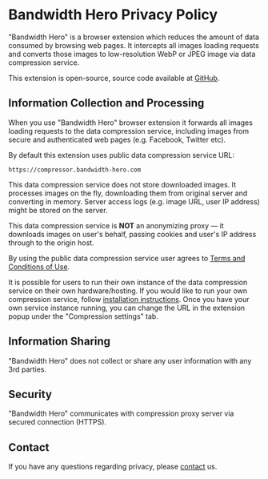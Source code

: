 # Bandwidth Hero Privacy Policy

"Bandwidth Hero" is a browser extension which reduces the amount of data consumed by browsing web pages.
It intercepts all images loading requests and converts those images to
low-resolution WebP or JPEG image via data compression service.

This extension is open-source, source code available at [GitHub](https://github.com/ayastreb/bandwidth-hero).

## Information Collection and Processing

When you use "Bandwidth Hero" browser extension it forwards all images loading
requests to the data compression service, including images from secure and
authenticated web pages (e.g. Facebook, Twitter etc).

By default this extension uses public data compression service URL:

`https://compressor.bandwidth-hero.com`

This data compression service does not store downloaded images.
It processes images on the fly, downloading them from original server and converting in memory.
Server access logs (e.g. image URL, user IP address) might be stored on the server.

This data compression service is **NOT** an anonymizing proxy &mdash; it downloads images on user's behalf,
passing cookies and user's IP address through to the origin host.

By using the public data compression service user agrees to <a href="https://bandwidth-hero.com/terms">Terms and Conditions of Use</a>.

It is possible for users to run their own instance of the data compression service on their own hardware/hosting.
If you would like to run your own compression service,
follow [installation instructions](https://github.com/ayastreb/bandwidth-hero-proxy/blob/master/README.md).
Once you have your own service instance running, you can change the URL in the extension popup
under the "Compression settings" tab.

## Information Sharing

"Bandwidth Hero" does not collect or share any user information with any 3rd parties.

## Security

"Bandwidth Hero" communicates with compression proxy server via secured connection (HTTPS).

## Contact

If you have any questions regarding privacy, please <a href="mailto:privacy@bandwidth-hero.com">contact</a> us.
